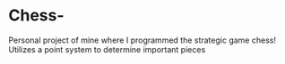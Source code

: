 # Chess-
Personal project of mine where I programmed the strategic game chess!
Utilizes a point system to determine important pieces
